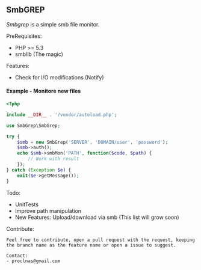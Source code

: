 SmbGREP
--

*Smbgrep* is a simple smb file monitor.

PreRequisites:
- PHP >= 5.3
- smblib (The magic)

Features:
- Check for I/O modifications (Notify)

#### Example - Monitore new files
```php
<?php

include __DIR__ . '/vendor/autoload.php';

use SmbGrep\SmbGrep;

try {
	$smb = new SmbGrep('SERVER', 'DOMAIN/user', 'password');
	$smb->auth();
	echo $smb->smbMon('PATH', function($code, $path) {
		// Work with result
	});
} catch (Exception $e) {
	exit($e->getMessage());
}

```

Todo:
- UnitTests
- Improve path manipulation
- New Features: Upload/download via smb (This list will grow soon)

Contribute:
```
Feel free to contribute, open a pull request with the request, keeping the branch name as the feature name or open a issue to suggest.

Contact:
- proclnas@gmail.com
```